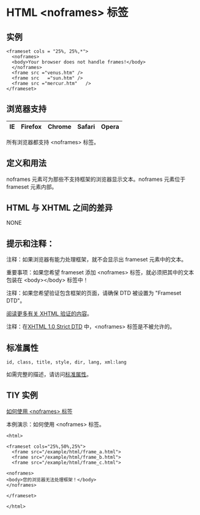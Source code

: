 # HTML &lt;noframes&gt; 标签

## 实例

```
<frameset cols = "25%, 25%,*">
  <noframes>
  <body>Your browser does not handle frames!</body>
  </noframes>
  <frame src ="venus.htm" />
  <frame src   ="sun.htm" />
  <frame src ="mercur.htm"   />
</frameset>

```



## 浏览器支持

| IE | Firefox | Chrome | Safari | Opera |
| --- | --- | --- | --- | --- |

所有浏览器都支持 &lt;noframes&gt; 标签。

## 定义和用法

noframes 元素可为那些不支持框架的浏览器显示文本。noframes 元素位于 frameset 元素内部。

## HTML 与 XHTML 之间的差异

NONE

## 提示和注释：

注释：如果浏览器有能力处理框架，就不会显示出 frameset 元素中的文本。

重要事项：如果您希望 frameset 添加 &lt;noframes&gt; 标签，就必须把其中的文本包装在 &lt;body&gt;&lt;/body&gt; 标签中！

注释：如果您希望验证包含框架的页面，请确保 DTD 被设置为 "Frameset DTD"。

[阅读更多有关 XHTML 验证的内容](/xhtml/xhtml_validate.asp)。

注释：在[XHTML 1.0 Strict DTD](/tags/tag_doctype.asp) 中，&lt;noframes&gt; 标签是不被允许的。

## 标准属性

```
id, class, title, style, dir, lang, xml:lang
```

如需完整的描述，请访问[标准属性](/tags/html_ref_standardattributes.asp)。

## TIY 实例

[如何使用 &lt;noframes&gt; 标签](/tiy/t.asp?f=html_noframes)

本例演示：如何使用 &lt;noframes&gt; 标签。

```
<html>

<frameset cols="25%,50%,25%">
  <frame src="/example/html/frame_a.html">
  <frame src="/example/html/frame_b.html">
  <frame src="/example/html/frame_c.html">

<noframes>
<body>您的浏览器无法处理框架！</body>
</noframes>

</frameset>

</html>

```

